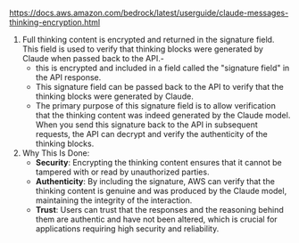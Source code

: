 https://docs.aws.amazon.com/bedrock/latest/userguide/claude-messages-thinking-encryption.html

1. Full thinking content is encrypted and returned in the signature field. This field is used to verify that thinking blocks were generated by Claude when passed back to the API.-
    - this is encrypted and included in a field called the "signature field" in the API response.
    - This signature field can be passed back to the API to verify that the thinking blocks were generated by Claude.
    - The primary purpose of this signature field is to allow verification that the thinking content was indeed generated by the Claude model. When you send this signature back to the API in subsequent requests, the API can decrypt and verify the authenticity of the thinking blocks.
2. Why This Is Done:
   - **Security**: Encrypting the thinking content ensures that it cannot be tampered with or read by unauthorized parties.
   - **Authenticity**: By including the signature, AWS can verify that the thinking content is genuine and was produced by the Claude model, maintaining the integrity of the interaction.
   - **Trust**: Users can trust that the responses and the reasoning behind them are authentic and have not been altered, which is crucial for applications requiring high security and reliability.